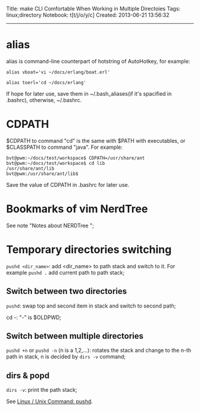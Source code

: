 Title: make CLI Comfortable When Working in Multiple Directoies
Tags: linux;directory
Notebook: t[t/j/o/y/c]
Created: 2013-06-21 13:56:32

------

# alias

alias is command-line counterpart of hotstring of AutoHotkey, for example:

    alias vboat='vi ~/docs/erlang/boat.erl'

    alias toerl='cd ~/docs/erlang' 

If hope for later use, save them in ~/.bash_aliases(if it's spacified in .bashrc), otherwise, ~/.bashrc.

# CDPATH

$CDPATH to command "cd" is the same with $PATH with executables, or $CLASSPATH to command "java". For example:
 
    bvt@pwm:~/docs/test/workspace$ CDPATH=/usr/share/ant 
    bvt@pwm:~/docs/test/workspace$ cd lib 
    /usr/share/ant/lib 
    bvt@pwm:/usr/share/ant/lib$

Save the value of CDPATH in .bashrc for later use.

# Bookmarks of vim NerdTree

See note "Notes about NERDTree ";

# Temporary directories switching

`pushd <dir_name>`: add <dir_name> to path stack and switch to it. For example `pushd .` add current path to path stack;

## Switch between two directories

`pushd`: swap top and second item in stack and switch to second path;

cd -: "-" is $OLDPWD;

## Switch between multiple directories

`pushd +n` or `pushd -n` (n is a 1,2,...): rotates the stack and change to the n-th path in stack, n is decided by `dirs -v` command;

## dirs & popd

`dirs -v`: print the path stack;

See [Linux / Unix Command: pushd](http://linux.about.com/library/cmd/blcmdl1_pushd.htm).
